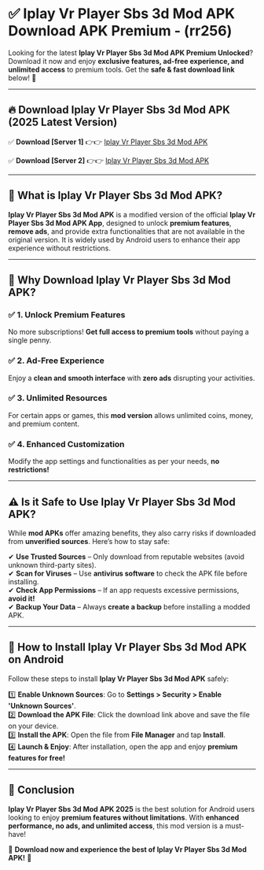 
# ✅ Iplay Vr Player Sbs 3d Mod APK Download APK Premium -  (rr256) 

Looking for the latest **Iplay Vr Player Sbs 3d Mod APK Premium Unlocked**? Download it now and enjoy **exclusive features, ad-free experience, and unlimited access** to premium tools. Get the **safe & fast download link** below! 🚀

---

## 🔥 Download Iplay Vr Player Sbs 3d Mod APK (2025 Latest Version)

✅ **Download [Server 1]** 👉👉 [Iplay Vr Player Sbs 3d Mod APK ](https://apkcomod.com?title=Iplay_Vr_Player_Sbs_3d_Mod_APK)  

✅ **Download [Server 2]** 👉👉 [Iplay Vr Player Sbs 3d Mod APK ](https://apkcomod.com?title=Iplay_Vr_Player_Sbs_3d_Mod_APK)  


---

## 📌 What is Iplay Vr Player Sbs 3d Mod APK?

**Iplay Vr Player Sbs 3d Mod APK** is a modified version of the official **Iplay Vr Player Sbs 3d Mod APK App**, designed to unlock **premium features**, **remove ads**, and provide extra functionalities that are not available in the original version. It is widely used by Android users to enhance their app experience without restrictions.

---

## 🌟 Why Download Iplay Vr Player Sbs 3d Mod APK?

### ✅ 1. Unlock Premium Features
No more subscriptions! **Get full access to premium tools** without paying a single penny.

### ✅ 2. Ad-Free Experience
Enjoy a **clean and smooth interface** with **zero ads** disrupting your activities.

### ✅ 3. Unlimited Resources
For certain apps or games, this **mod version** allows unlimited coins, money, and premium content.

### ✅ 4. Enhanced Customization
Modify the app settings and functionalities as per your needs, **no restrictions!**

---

## ⚠️ Is it Safe to Use Iplay Vr Player Sbs 3d Mod APK?

While **mod APKs** offer amazing benefits, they also carry risks if downloaded from **unverified sources**. Here’s how to stay safe:

✔ **Use Trusted Sources** – Only download from reputable websites (avoid unknown third-party sites).  
✔ **Scan for Viruses** – Use **antivirus software** to check the APK file before installing.  
✔ **Check App Permissions** – If an app requests excessive permissions, **avoid it!**  
✔ **Backup Your Data** – Always **create a backup** before installing a modded APK.

---

## 📲 How to Install Iplay Vr Player Sbs 3d Mod APK on Android

Follow these steps to install **Iplay Vr Player Sbs 3d Mod APK** safely:

1️⃣ **Enable Unknown Sources**: Go to **Settings > Security > Enable 'Unknown Sources'**.  
2️⃣ **Download the APK File**: Click the download link above and save the file on your device.  
3️⃣ **Install the APK**: Open the file from **File Manager** and tap **Install**.  
4️⃣ **Launch & Enjoy**: After installation, open the app and enjoy **premium features for free!**

---

## 🚀 Conclusion

**Iplay Vr Player Sbs 3d Mod APK 2025** is the best solution for Android users looking to enjoy **premium features without limitations**. With **enhanced performance, no ads, and unlimited access**, this mod version is a must-have!

🔻 **Download now and experience the best of Iplay Vr Player Sbs 3d Mod APK!** 🔻

